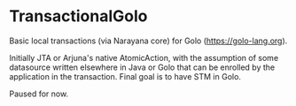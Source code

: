 TransactionalGolo
=================

Basic local transactions (via Narayana core) for Golo (https://golo-lang.org).

Initially JTA or Arjuna's native AtomicAction, with the assumption of some datasource written elsewhere in Java or Golo that can be enrolled by the application in the transaction. Final goal is to have STM in Golo.

Paused for now.
